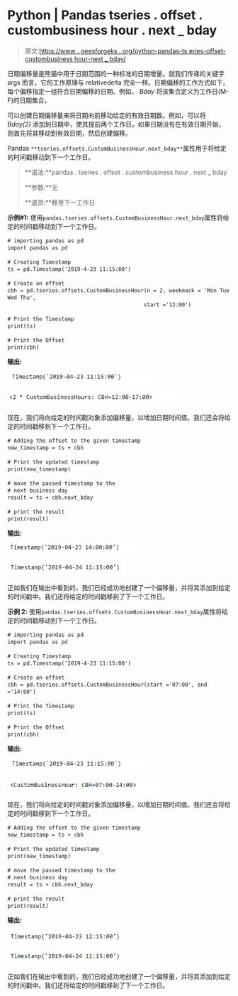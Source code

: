 # Python | Pandas tseries . offset . custombusiness hour . next _ bday

> 原文:[https://www . geesforgeks . org/python-pandas-ts eries-offset-custombusiness hour-next _ bday/](https://www.geeksforgeeks.org/python-pandas-tseries-offsets-custombusinesshour-next_bday/)

日期偏移量是熊猫中用于日期范围的一种标准的日期增量。就我们传递的关键字 args 而言，它的工作原理与 relativedelta 完全一样。日期偏移的工作方式如下，每个偏移指定一组符合日期偏移的日期。例如， *Bday* 将该集合定义为工作日(M-F)的日期集合。

可以创建日期偏移量来将日期向前移动给定的有效日期数。例如，可以将 *Bday(2)* 添加到日期中，使其提前两个工作日。如果日期没有在有效日期开始，则首先将其移动到有效日期，然后创建偏移。

Pandas `**tseries.offsets.CustomBusinessHour.next_bday**`属性用于将给定的时间戳移动到下一个工作日。

> **语法:**pandas . tseries . offset . custombusiness hour . next _ bday
> 
> **参数:**无
> 
> **退货:**移至下一工作日

**示例#1:** 使用`pandas.tseries.offsets.CustomBusinessHour.next_bday`属性将给定的时间戳移动到下一个工作日。

```
# importing pandas as pd
import pandas as pd

# Creating Timestamp
ts = pd.Timestamp('2019-4-23 11:15:00')

# Create an offset
cbh = pd.tseries.offsets.CustomBusinessHour(n = 2, weekmask = 'Mon Tue Wed Thu',
                                           start ='12:00')

# Print the Timestamp
print(ts)

# Print the Offset
print(cbh)
```

**输出:**

![](img/e0dfb84ec590773846b3cb253771ae92.png)

![](img/4a18519f44fcbd1022ab3d34ee6834a3.png)

现在，我们将向给定的时间戳对象添加偏移量，以增加日期时间值。我们还会将给定的时间戳移到下一个工作日。

```
# Adding the offset to the given timestamp
new_timestamp = ts + cbh

# Print the updated timestamp
print(new_timestamp)

# move the passed timestamp to the 
# next business day
result = ts + cbh.next_bday

# print the result
print(result)
```

**输出:**

![](img/a30fa80851ee6ae90dbb5c876ec32328.png)

![](img/50a703a00b53f3bb93e6af8896d59e1a.png)

正如我们在输出中看到的，我们已经成功地创建了一个偏移量，并将其添加到给定的时间戳中。我们还将给定的时间戳移到了下一个工作日。

**示例 2:** 使用`pandas.tseries.offsets.CustomBusinessHour.next_bday`属性将给定的时间戳移动到下一个工作日。

```
# importing pandas as pd
import pandas as pd

# Creating Timestamp
ts = pd.Timestamp('2019-4-23 11:15:00')

# Create an offset
cbh = pd.tseries.offsets.CustomBusinessHour(start ='07:00', end ='14:00')

# Print the Timestamp
print(ts)

# Print the Offset
print(cbh)
```

**输出:**

![](img/e0dfb84ec590773846b3cb253771ae92.png)

![](img/32e224c371cc0f205d6d43ed7ea7995b.png)

现在，我们将向给定的时间戳对象添加偏移量，以增加日期时间值。我们还会将给定的时间戳移到下一个工作日。

```
# Adding the offset to the given timestamp
new_timestamp = ts + cbh

# Print the updated timestamp
print(new_timestamp)

# move the passed timestamp to the 
# next business day
result = ts + cbh.next_bday

# print the result
print(result)
```

**输出:**

![](img/df360b6011955f9fe78ba406d14502d2.png)

![](img/50a703a00b53f3bb93e6af8896d59e1a.png)

正如我们在输出中看到的，我们已经成功地创建了一个偏移量，并将其添加到给定的时间戳中。我们还将给定的时间戳移到了下一个工作日。